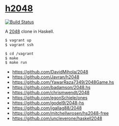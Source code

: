 # [h2048][1]

[![Build Status][2]][3]

A [2048][4] clone in Haskell.

``` sh
$ vagrant up
$ vagrant ssh
```

``` sh
$ cd /vagrant
$ make
$ make run
```

- <https://github.com/DavidMihola/2048>
- <https://github.com/Javran/h2048>
- <https://github.com/YawarRaza7349/2048Game.hs>
- <https://github.com/badamson/2048.hs>
- <https://github.com/chrismwendt/2048>
- <https://github.com/egonSchiele/ones>
- <https://github.com/godel9/2048-hs>
- <https://github.com/jgallag88/2048>
- <https://github.com/mitchellwrosen/hs2048-free>
- <https://github.com/uncleverone/haskell2048>

[1]: https://github.com/tfausak/h2048
[2]: https://travis-ci.org/tfausak/h2048.svg?branch=master
[3]: https://travis-ci.org/tfausak/h2048
[4]: https://github.com/gabrielecirulli/2048
